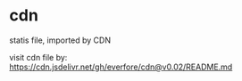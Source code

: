 # cdn
statis file, imported by CDN

visit cdn file by: 
https://cdn.jsdelivr.net/gh/everfore/cdn@v0.02/README.md
